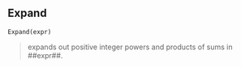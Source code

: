 ## Expand

``` 
Expand(expr)
``` 
 
> expands out positive integer powers and products of sums in ##expr##.
 